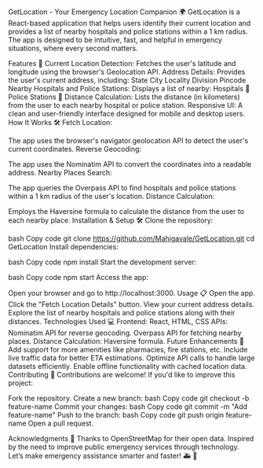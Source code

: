 GetLocation - Your Emergency Location Companion 🌍
GetLocation is a React-based application that helps users identify their current location and provides a list of nearby hospitals and police stations within a 1 km radius. The app is designed to be intuitive, fast, and helpful in emergency situations, where every second matters.

Features 🚀
Current Location Detection: Fetches the user's latitude and longitude using the browser's Geolocation API.
Address Details: Provides the user's current address, including:
State
City
Locality
Division
Pincode
Nearby Hospitals and Police Stations: Displays a list of nearby:
Hospitals 🏥
Police Stations 🚓
Distance Calculation: Lists the distance (in kilometers) from the user to each nearby hospital or police station.
Responsive UI: A clean and user-friendly interface designed for mobile and desktop users.
How It Works 🛠️
Fetch Location:

The app uses the browser's navigator.geolocation API to detect the user's current coordinates.
Reverse Geocoding:

The app uses the Nominatim API to convert the coordinates into a readable address.
Nearby Places Search:

The app queries the Overpass API to find hospitals and police stations within a 1 km radius of the user's location.
Distance Calculation:

Employs the Haversine formula to calculate the distance from the user to each nearby place.
Installation & Setup 🛠️
Clone the repository:

bash
Copy code
git clone https://github.com/Mahigavale/GetLocation.git
cd GetLocation
Install dependencies:

bash
Copy code
npm install
Start the development server:

bash
Copy code
npm start
Access the app:

Open your browser and go to http://localhost:3000.
Usage 📋
Open the app.
Click the "Fetch Location Details" button.
View your current address details.
Explore the list of nearby hospitals and police stations along with their distances.
Technologies Used 💻
Frontend: React, HTML, CSS
APIs:
Nominatim API for reverse geocoding.
Overpass API for fetching nearby places.
Distance Calculation: Haversine formula.
Future Enhancements 🚀
Add support for more amenities like pharmacies, fire stations, etc.
Include live traffic data for better ETA estimations.
Optimize API calls to handle large datasets efficiently.
Enable offline functionality with cached location data.
Contributing 🤝
Contributions are welcome! If you'd like to improve this project:

Fork the repository.
Create a new branch:
bash
Copy code
git checkout -b feature-name
Commit your changes:
bash
Copy code
git commit -m "Add feature-name"
Push to the branch:
bash
Copy code
git push origin feature-name
Open a pull request.

Acknowledgments 🙌
Thanks to OpenStreetMap for their open data.
Inspired by the need to improve public emergency services through technology.
Let’s make emergency assistance smarter and faster! 🚑 🚓


